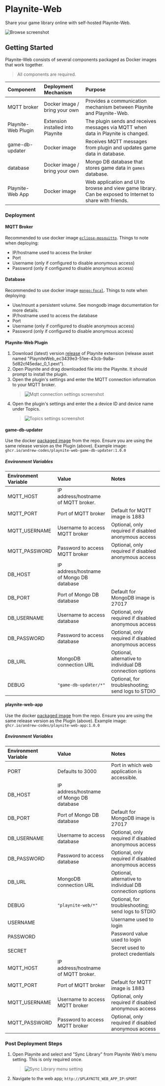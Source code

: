 # Playnite-Web

Share your game library online with self-hosted Playnite-Web.

![Browse screenshot](__docs/browse-screenshot.png)

## Getting Started

Playnite-Web consists of several components packaged as Docker images that work together.

> All components are required.

| Component           | Deployment Mechanism              | Purpose                                                                                                   |
| :------------------ | :-------------------------------- | :-------------------------------------------------------------------------------------------------------- |
| MQTT broker         | Docker image / bring your own     | Provides a communication mechanism between Playnite and Playnite-Web.                                     |
| Playnite-Web Plugin | Extension installed into Playnite | The plugin sends and receives messages via MQTT when data in Playnite is changed.                         |
| game-db-updater     | Docker image                      | Receives MQTT messages from plugin and updates game data in database.                                     |
| database            | Docker image / bring your own     | Mongo DB database that stores game data in `games` database.                                              |
| Playnite-Web App    | Docker image                      | Web application and UI to browse and view game library. Can be exposed to Internet to share with friends. |

### Deployment

#### MQTT Broker

Recommended to use docker image [`eclipse-mosquitto`](https://hub.docker.com/_/eclipse-mosquitto/). Things to note when deploying:

- IP/hostname used to access the broker
- Port
- Username (only if configured to disable anonymous access)
- Password (only if configured to disable anonymous access)

#### Database

Recommended to use docker image [`mongo:focal`](https://hub.docker.com/_/mongo/). Things to note when deploying:

- Use/mount a persistent volume. See mongodb image documentation for more details.
- IP/hostname used to access the database
- Port
- Username (only if configured to disable anonymous access)
- Password (only if configured to disable anonymous access)

#### Playnite-Web Plugin

1. Download (latest) version [release](https://github.com/andrew-codes/playnite-web/releases) of Playnite extension (release asset named "PlayniteWeb_ec3439e3-51ee-43cb-9a8a-5d82cf45edac_0_1.pext").
1. Open Playnite and drag downloaded file into the Playnite. It should prompt to install the plugin.
1. Open the plugin's settings and enter the MQTT connection information to your MQTT broker.
   > ![Mqtt connection settings screenshot](__docs/mqtt-connection-screenshot.png)
1. Open the plugin's settings and enter the a device ID and device name under Topics.
   > ![Topics settings screenshot](__docs/topics-screenshot.png)

#### game-db-updater

Use the docker [packaged image](https://github.com/andrew-codes/playnite-web/pkgs/container/playnite-web-game-db-updater) from the repo. Ensure you are using the same release version as the Plugin (above). Example image: `ghcr.io/andrew-codes/playnite-web-game-db-updater:1.0.0`

##### Environment Variables

| Environment Variable | Value                                    | Notes                                                |
| :------------------- | :--------------------------------------- | :--------------------------------------------------- |
| MQTT_HOST            | IP address/hostname of MQTT broker.      |                                                      |
| MQTT_PORT            | Port of MQTT broker                      | Default for MQTT image is 1883                       |
| MQTT_USERNAME        | Username to access MQTT broker           | Optional, only required if disabled anonymous access |
| MQTT_PASSWORD        | Password to access MQTT broker           | Optional, only required if disabled anonymous access |
| DB_HOST              | IP address/hostname of Mongo DB database |                                                      |
| DB_PORT              | Port of Mongo DB database                | Default for MongoDB image is 27017                   |
| DB_USERNAME          | Username to access database              | Optional, only required if disabled anonymous access |
| DB_PASSWORD          | Password to access database              | Optional, only required if disabled anonymous access |
| DB_URL               | MongoDB connection URL                   | Optional, alternative to individual DB connection options |
| DEBUG                | `"game-db-updater/*"`                    | Optional, for troubleshooting; send logs to STDIO    |

#### playnite-web-app

Use the docker [packaged image](https://github.com/andrew-codes/playnite-web/pkgs/container/playnite-web-app) from the repo. Ensure you are using the same release version as the Plugin (above). Example image: `ghcr.io/andrew-codes/playnite-web-app:1.0.0`

##### Environment Variables

| Environment Variable | Value                                    | Notes                                                |
| :------------------- | :--------------------------------------- | :--------------------------------------------------- |
| PORT                 | Defaults to 3000                         | Port in which web application is accessible.         |
| DB_HOST              | IP address/hostname of Mongo DB database |                                                      |
| DB_PORT              | Port of Mongo DB database                | Default for MongoDB image is 27017                   |
| DB_USERNAME          | Username to access database              | Optional, only required if disabled anonymous access |
| DB_PASSWORD          | Password to access database              | Optional, only required if disabled anonymous access |
| DB_URL               | MongoDB connection URL                   | Optional, alternative to individual DB connection options |
| DEBUG                | `"playnite-web/*"`                       | Optional, for troubleshooting; send logs to STDIO    |
| USERNAME             |                                          | Username used to login                               |
| PASSWORD             |                                          | Password value used to login                         |
| SECRET               |                                          | Secret used to protect credentials                   |
| MQTT_HOST            | IP address/hostname of MQTT broker.      |                                                      |
| MQTT_PORT            | Port of MQTT broker                      | Default for MQTT image is 1883                       |
| MQTT_USERNAME        | Username to access MQTT broker           | Optional, only required if disabled anonymous access |
| MQTT_PASSWORD        | Password to access MQTT broker           | Optional, only required if disabled anonymous access |

### Post Deployment Steps

1. Open Playnite and select and "Sync Library" from Playnite Web's menu setting. This is only required once.
   > ![Sync Library menu setting](__docs/sync-library-menu-setting.png)
1. Navigate to the web app; `http://$PLAYNITE_WEB_APP_IP:$PORT`
